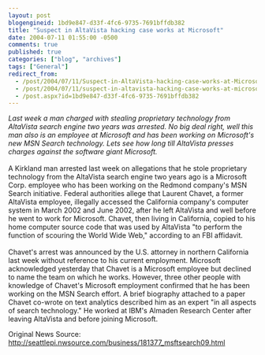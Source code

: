 ```yaml
---
layout: post
blogengineid: 1bd9e847-d33f-4fc6-9735-7691bffdb382
title: "Suspect in AltaVista hacking case works at Microsoft"
date: 2004-07-11 01:55:00 -0500
comments: true
published: true
categories: ["blog", "archives"]
tags: ["General"]
redirect_from: 
  - /post/2004/07/11/Suspect-in-AltaVista-hacking-case-works-at-Microsoft
  - /post/2004/07/11/suspect-in-altavista-hacking-case-works-at-microsoft
  - /post.aspx?id=1bd9e847-d33f-4fc6-9735-7691bffdb382
---
```

<!-- more -->
<P><EM>Last week a man charged with stealing proprietary technology from AltaVista search engine two years was arrested. No big deal right, well this man also is an employee at Microsoft and has been working on Microsoft's new MSN Search technology. Lets see how long till AltaVista presses charges against the software giant Microsoft.<BR><BR></EM>A Kirkland man arrested last week on allegations that he stole proprietary technology from the AltaVista search engine two years ago is a Microsoft Corp. employee who has been working on the Redmond company's MSN Search initiative. Federal authorities allege that Laurent Chavet, a former AltaVista employee, illegally accessed the California company's computer system in March 2002 and June 2002, after he left AltaVista and well before he went to work for Microsoft. Chavet, then living in California, copied to his home computer source code that was used by AltaVista "to perform the function of scouring the World Wide Web," according to an FBI affidavit.<BR><BR>Chavet's arrest was announced by the U.S. attorney in northern California last week without reference to his current employment. Microsoft acknowledged yesterday that Chavet is a Microsoft employee but declined to name the team on which he works. However, three other people with knowledge of Chavet's Microsoft employment confirmed that he has been working on the MSN Search effort. A brief biography attached to a paper Chavet co-wrote on text analytics described him as an expert "in all aspects of search technology." He worked at IBM's Almaden Research Center after leaving AltaVista and before joining Microsoft.</P>
<P>Original News Source: <A href="http://seattlepi.nwsource.com/business/181377_msftsearch09.html">http://seattlepi.nwsource.com/business/181377_msftsearch09.html</A></P>
